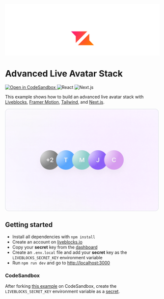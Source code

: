 <p align="center">
  <a href="https://liveblocks.io">
    <img src="https://raw.githubusercontent.com/liveblocks/liveblocks/main/.github/assets/header.svg" alt="Liveblocks" />
  </a>
</p>

# Advanced Live Avatar Stack

<p>
  <a href="https://codesandbox.io/s/github/liveblocks/liveblocks/tree/main/examples/nextjs-framer-motion-avatars-cursors">
    <img src="https://img.shields.io/badge/open%20in%20codesandbox-message?style=flat&logo=codesandbox&color=333&logoColor=fff" alt="Open in CodeSandbox" />
  </a>
  <img src="https://img.shields.io/badge/react-message?style=flat&logo=react&color=0bd&logoColor=fff" alt="React" />
  <img src="https://img.shields.io/badge/next.js-message?style=flat&logo=next.js&color=07f&logoColor=fff" alt="Next.js" />
</p>

This example shows how to build an advanced live avatar stack with [Liveblocks](https://liveblocks.io), [Framer Motion](https://www.framer.com/docs/), [Tailwind](https://tailwindcss.com/), and [Next.js](https://nextjs.org/).

<img src="https://raw.githubusercontent.com/liveblocks/liveblocks/main/.github/assets/examples/live-avatars-advanced.png" width="500" alt="Live Avatar Stack Advanced" />

## Getting started

- Install all dependencies with `npm install`
- Create an account on [liveblocks.io](https://liveblocks.io/dashboard)
- Copy your **secret** key from the [dashboard](https://liveblocks.io/dashboard/apikeys)
- Create an `.env.local` file and add your **secret** key as the `LIVEBLOCKS_SECRET_KEY` environment variable
- Run `npm run dev` and go to [http://localhost:3000](http://localhost:3000)

### CodeSandbox

After forking [this example](https://codesandbox.io/s/github/liveblocks/liveblocks/tree/main/examples/nextjs-live-avatars) on CodeSandbox, create the `LIVEBLOCKS_SECRET_KEY` environment variable as a [secret](https://codesandbox.io/docs/secrets).
